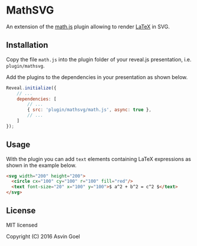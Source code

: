 # MathSVG

An extension of the [math.js](https://github.com/hakimel/reveal.js/#mathjax) plugin allowing to render [LaTeX](http://en.wikipedia.org/wiki/LaTeX) in SVG.

## Installation

Copy the file ```math.js``` into the plugin folder of your reveal.js presentation, i.e. ```plugin/mathsvg```.

Add the plugins to the dependencies in your presentation as shown below. 

```javascript
Reveal.initialize({
	// ...
	dependencies: [
		// ... 
		{ src: 'plugin/mathsvg/math.js', async: true },
		// ... 
	]
});
```
## Usage

With the plugin you can add `text` elements containing LaTeX expressions as shown in the example below.

```html
<svg width="200" height="200">
  <circle cx="100" cy="100" r="100" fill="red"/>
  <text font-size="20" x="100" y="100">$ a^2 + b^2 = c^2 $</text>
</svg>
```

## License

MIT licensed

Copyright (C) 2016 Asvin Goel
